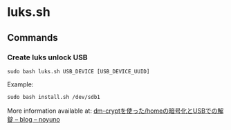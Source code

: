 # luks.sh

## Commands

### Create luks unlock USB

    sudo bash luks.sh USB_DEVICE [USB_DEVICE_UUID]

Example:

    sudo bash install.sh /dev/sdb1

More information available at: [dm-cryptを使った/homeの暗号化とUSBでの解錠 – blog – noyuno](https://noyuno.github.io/blog/2017/04/09/crypto/)

